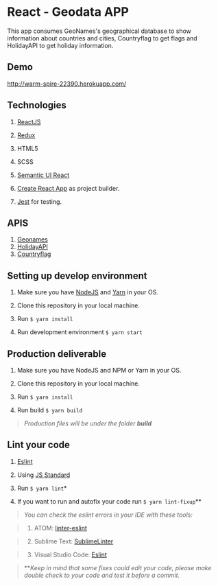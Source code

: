 
# React - Geodata APP

  

This app consumes GeoNames's geographical database  to show information about countries and cities, Countryflag to get flags and HolidayAPI to get holiday information.   

## Demo ##
http://warm-spire-22390.herokuapp.com/

## Technologies ##

  

1.  [ReactJS](https://reactjs.org)

2.  [Redux](https://redux.js.org/)

3. HTML5

4. SCSS

5.  [Semantic UI React](https://react.semantic-ui.com)

6.  [Create React App](https://github.com/facebook/create-react-app) as project builder.

7. [Jest](https://jestjs.io/) for testing.

  ## APIS ##
  1.  [Geonames](http://www.geonames.org/)
  2. [HolidayAPI](https://holidayapi.com/)
  3. [Countryflag](https://countryflags.io/)

## Setting up develop environment ##

  

1. Make sure you have [NodeJS](https://nodejs.org/en/) and [Yarn](https://yarnpkg.com/en/) in your OS.

2. Clone this repository in your local machine.

3. Run `$ yarn install`

4. Run development environment `$ yarn start`

  

## Production deliverable ##

  

1. Make sure you have NodeJS and NPM or Yarn in your OS.

2. Clone this repository in your local machine.

3. Run `$ yarn install`

4. Run build `$ yarn build`

  

>*Production files will be under the folder **build***

  

## Lint your code ##

  

1.  [Eslint](https://eslint.org/)

2. Using [JS Standard](https://standardjs.com/)

3. Run `$ yarn lint`*

4. If you want to run and autofix your code run `$ yarn lint-fixup`**

  

>  *You can check the eslint errors in your IDE with these tools:*

  

>1. ATOM: [linter-eslint](https://atom.io/packages/linter-eslint)

  

>2. Sublime Text: [SublimeLinter](https://github.com/SublimeLinter/SublimeLinter-eslint)

  

>3. Visual Studio Code: [Eslint](https://marketplace.visualstudio.com/items?itemName=dbaeumer.vscode-eslint)

  

> ***Keep in mind that some fixes could edit your code, please make double check to your code and test it before a commit.*

